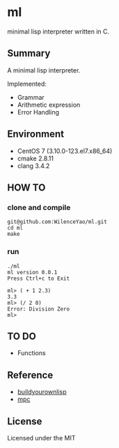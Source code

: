 # ml

minimal lisp interpreter written in C.

## Summary
A minimal lisp interpreter.

Implemented:
 * Grammar
 * Arithmetic expression
 * Error Handling

## Environment
 * CentOS 7 (3.10.0-123.el7.x86_64)
 * cmake 2.8.11
 * clang 3.4.2

## HOW TO
### clone and compile

```
git@github.com:WilenceYao/ml.git
cd ml
make
```

### run

```
./ml
ml version 0.0.1
Press Ctrl+c to Exit

ml> ( + 1 2.3)
3.3
ml> (/ 2 0)
Error: Division Zero
ml>
```

## TO DO
 * Functions

## Reference
 * [buildyourownlisp](http://www.buildyourownlisp.com/contents)
 * [mpc](https://github.com/orangeduck/mpc)

## License
Licensed under the MIT
